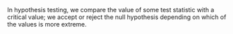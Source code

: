 In hypothesis testing, we compare the value of some test statistic with
a critical value; we accept or reject the null hypothesis depending on
which of the values is more extreme.

